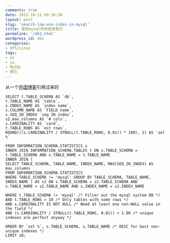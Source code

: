 ```yaml
---
comments: true
date: 2012-10-11 09:39:38
layout: post
slug: 'search-low-use-index-in-mysql'
title: 查找mysql中的低效索引
permalink: '/461.html'
wordpress_id: 461
categories:
- VPS/Linux
tags:
- el
- io
- MySQL
- 索引
---
```


从一个[外国博客](http://parand.com/say/index.php/2009/09/01/finding-and-fixing-slow-mysql-queries/)引用过来的



    
    
    SELECT t.TABLE_SCHEMA AS `db`,
    t.TABLE_NAME AS `table`,
    s.INDEX_NAME AS `index name`,
    s.COLUMN_NAME AS `FIELD name`,
    s.SEQ_IN_INDEX `seq IN index`,
    s2.max_columns AS `# cols`,
    s.CARDINALITY AS `card`,
    t.TABLE_ROWS AS `est rows`,
    ROUND(((s.CARDINALITY / IFNULL(t.TABLE_ROWS, 0.01)) * 100), 2) AS `sel %`
    
    FROM INFORMATION_SCHEMA.STATISTICS s
    INNER JOIN INFORMATION_SCHEMA.TABLES t ON s.TABLE_SCHEMA = t.TABLE_SCHEMA AND s.TABLE_NAME = t.TABLE_NAME
    INNER JOIN (
    SELECT TABLE_SCHEMA, TABLE_NAME, INDEX_NAME, MAX(SEQ_IN_INDEX) AS max_columns
    FROM INFORMATION_SCHEMA.STATISTICS
    WHERE TABLE_SCHEMA != 'mysql' GROUP BY TABLE_SCHEMA, TABLE_NAME, INDEX_NAME ) AS s2 ON s.TABLE_SCHEMA = s2.TABLE_SCHEMA AND s.TABLE_NAME = s2.TABLE_NAME AND s.INDEX_NAME = s2.INDEX_NAME
    
    WHERE t.TABLE_SCHEMA != 'mysql' /* Filter out the mysql system DB */
    AND t.TABLE_ROWS > 10 /* Only tables with some rows */
    AND s.CARDINALITY IS NOT NULL /* Need at least one non-NULL value in the field */
    AND (s.CARDINALITY / IFNULL(t.TABLE_ROWS, 0.01)) < 1.00 /* unique indexes are perfect anyway */
    
    ORDER BY `sel %`, s.TABLE_SCHEMA, s.TABLE_NAME /* DESC for best non-unique indexes */
    LIMIT 10;
    
